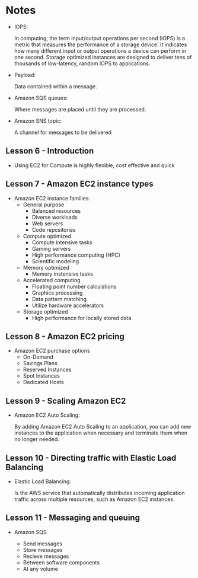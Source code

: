 # Notes

- IOPS:

  In computing, the term input/output operations per second (IOPS) is a metric that measures the performance of a storage device. It indicates how many different input or output operations a device can perform in one second. Storage optimized instances are designed to deliver tens of thousands of low-latency, random IOPS to applications.

- Payload:

  Data contained within a message.

- Amazon SQS queues:

  Where messages are placed until they are processed.

- Amazon SNS topic:

  A channel for messages to be delivered

## Lesson 6 - Introduction

- Using EC2 for Compute is highly flexible, cost effective and quick

## Lesson 7 - Amazon EC2 instance types

- Amazon EC2 instance families:
  - General purpose
    - Balanced resources
    - Diverse workloads
    - Web servers
    - Code repositories
  - Compute optimized
    - Compute intensive tasks
    - Gaming servers
    - High performance computing (HPC)
    - Scientific modeling
  - Memory optimized
    - Memory instensive tasks
  - Accelerated computing
    - Floating point number calculations
    - Graphics processing
    - Data pattern matching
    - Utilize hardware accelerators
  - Storage optimized
    - High performance for locally stored data

## Lesson 8 - Amazon EC2 pricing

- Amazon EC2 purchase options
  - On-Demand
  - Savings Plans
  - Reserved Instances
  - Spot Instances
  - Dedicated Hosts

## Lesson 9 - Scaling Amazon EC2

- Amazon EC2 Auto Scaling:

  By adding Amazon EC2 Auto Scaling to an application, you can add new instances to the application when necessary and terminate them when no longer needed.

## Lesson 10 - Directing traffic with Elastic Load Balancing

- Elastic Load Balancing:

  Is the AWS service that automatically distributes incoming application traffic across multiple resources, such as Amazon EC2 instances.

## Lesson 11 - Messaging and queuing

- Amazon SQS

  - Send messages
  - Store messages
  - Recieve messages
  - Between software components
  - At any volume

